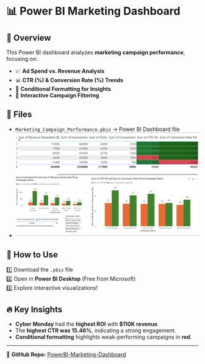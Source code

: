 # 📊 Power BI Marketing Dashboard

## 📌 Overview
This Power BI dashboard analyzes **marketing campaign performance**, focusing on:
- 📈 **Ad Spend vs. Revenue Analysis**
- 📊 **CTR (%) & Conversion Rate (%) Trends**
- 🎨 **Conditional Formatting for Insights**
- 🔄 **Interactive Campaign Filtering**

## 📂 Files
- `Marketing_Campaign_Performance.pbix` → Power BI Dashboard file
- ![Marketing Dashboard](cover.png)

## 🚀 How to Use
1️⃣ Download the `.pbix` file  
2️⃣ Open in **Power BI Desktop** (Free from Microsoft)  
3️⃣ Explore interactive visualizations!  

## 🔥 Key Insights
- **Cyber Monday** had the **highest ROI** with **$110K revenue**.
- The **highest CTR was 15.46%**, indicating a strong engagement.
- **Conditional formatting** highlights weak-performing campaigns in **red**.

---
🔗 **GitHub Repo:** [PowerBI-Marketing-Dashboard](https://github.com/savithakandugula/PowerBI-Marketing-Dashboard)

